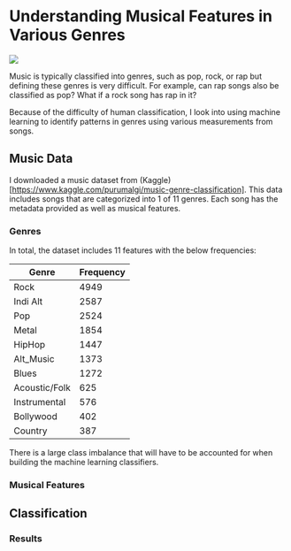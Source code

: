 # Understanding Musical Features in Various Genres

![](https://miro.medium.com/max/1400/1*7RptC87l1-rSKZtBf5DTCg.jpeg)

Music is typically classified into genres, such as pop, rock, or rap but defining these genres is very difficult. For example, can rap songs also be classified as pop? What if a rock song has rap in it? 

Because of the difficulty of human classification, I look into using machine learning to identify patterns in genres using various measurements from songs.

## Music Data

I downloaded a music dataset from (Kaggle)[https://www.kaggle.com/purumalgi/music-genre-classification]. This data includes songs that are categorized into 1 of 11 genres. Each song has the metadata provided as well as musical features. 

### Genres

In total, the dataset includes 11 features with the below frequencies:

| Genre      | Frequency |
| ----------- | ----------- |
| Rock      | 4949       |
| Indi Alt   | 2587        |
| Pop      | 2524       |
| Metal   | 1854        |
| HipHop      | 1447       |
| Alt_Music   | 1373        |
| Blues      | 1272       |
| Acoustic/Folk   | 625        |
| Instrumental      | 576       |
| Bollywood   | 402        |
| Country      | 387       |

There is a large class imbalance that will have to be accounted for when building the machine learning classifiers.

### Musical Features

## Classification

### Results